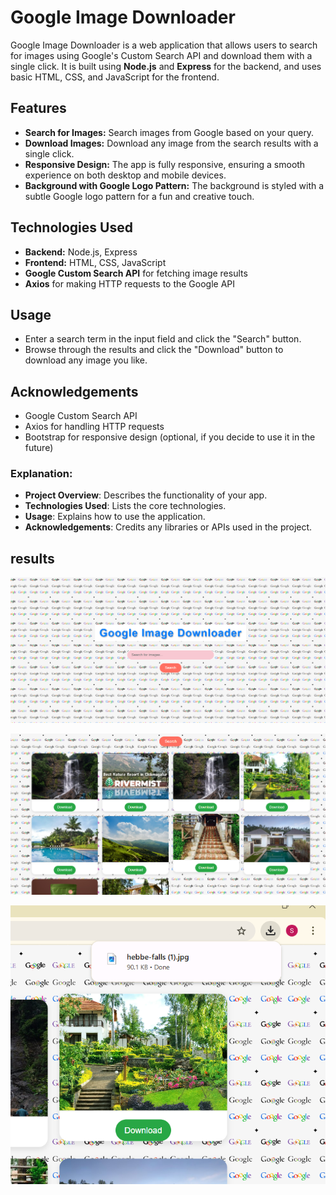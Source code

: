 # Google Image Downloader

Google Image Downloader is a web application that allows users to search for images using Google's Custom Search API and download them with a single click. It is built using **Node.js** and **Express** for the backend, and uses basic HTML, CSS, and JavaScript for the frontend.

## Features
- **Search for Images:** Search images from Google based on your query.
- **Download Images:** Download any image from the search results with a single click.
- **Responsive Design:** The app is fully responsive, ensuring a smooth experience on both desktop and mobile devices.
- **Background with Google Logo Pattern:** The background is styled with a subtle Google logo pattern for a fun and creative touch.

## Technologies Used
- **Backend:** Node.js, Express
- **Frontend:** HTML, CSS, JavaScript
- **Google Custom Search API** for fetching image results
- **Axios** for making HTTP requests to the Google API

##  Usage
- Enter a search term in the input field and click the "Search" button.
- Browse through the results and click the "Download" button to download any image you like.

## Acknowledgements
-  Google Custom Search API
-  Axios for handling HTTP requests
- Bootstrap for responsive design (optional, if you decide to use it in the future)


### Explanation:
- **Project Overview**: Describes the functionality of your app.
- **Technologies Used**: Lists the core technologies.
- **Usage**: Explains how to use the application.
- **Acknowledgements**: Credits any libraries or APIs used in the project.

## results 

![image alt](https://github.com/SanikaHegde/Google-Images-Downloader/blob/5bb61e9f61fea02d24922c29eadb48381cf2f1f9/Screenshot%202025-03-15%20112357.png)

![iamge alt](https://github.com/SanikaHegde/Google-Images-Downloader/blob/77714977d190fb05e7b070ebef83c26f271451b3/Screenshot%202025-03-15%20112445.png)

![image alt](https://github.com/SanikaHegde/Google-Images-Downloader/blob/c8398b6d4b49f0d289a99a56b05ac6cd597eebc3/Screenshot%202025-03-15%20112502.png)
